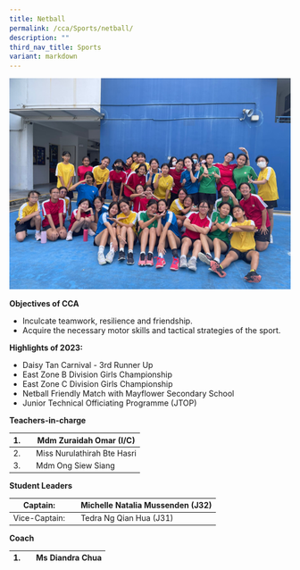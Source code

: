 ```yaml
---
title: Netball
permalink: /cca/Sports/netball/
description: ""
third_nav_title: Sports
variant: markdown
---
```

![](/images/2023%20netball.png)



**Objectives of CCA**

*   Inculcate teamwork, resilience and friendship.
*   Acquire the necessary motor skills and tactical strategies of the sport.

**Highlights of 2023:**

*   Daisy Tan Carnival - 3rd Runner Up
*   East Zone B Division Girls Championship
*   East Zone C Division Girls Championship
*   Netball Friendly Match with Mayflower Secondary School
*   Junior Technical Officiating Programme (JTOP)


**Teachers-in-charge**

| 1. |  | Mdm Zuraidah Omar (I/C)  |
| -------- | -------- | -------- |
| 2.     |      | Miss Nurulathirah Bte Hasri    |
| 3.     |      | Mdm Ong Siew Siang     |


**Student Leaders**

| Captain: |  | Michelle Natalia Mussenden (J32) |
| -------- | -------- | -------- |
| Vice-Captain:    |      | Tedra Ng Qian Hua (J31)     |


**Coach**

| 1. |  | Ms Diandra Chua |
| -------- | -------- | -------- |